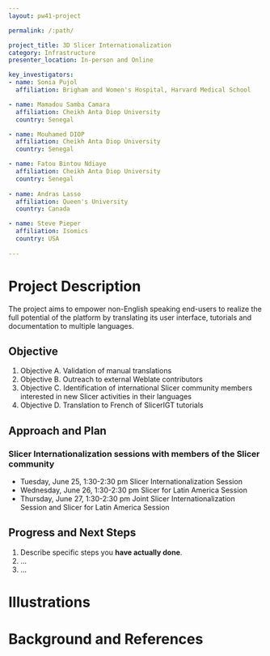 ```yaml
---
layout: pw41-project

permalink: /:path/

project_title: 3D Slicer Internationalization
category: Infrastructure
presenter_location: In-person and Online

key_investigators:
- name: Sonia Pujol
  affiliation: Brigham and Women's Hospital, Harvard Medical School

- name: Mamadou Samba Camara
  affiliation: Cheikh Anta Diop University
  country: Senegal

- name: Mouhamed DIOP
  affiliation: Cheikh Anta Diop University
  country: Senegal

- name: Fatou Bintou Ndiaye
  affiliation: Cheikh Anta Diop University
  country: Senegal
  
- name: Andras Lasso
  affiliation: Queen's University
  country: Canada

- name: Steve Pieper
  affiliation: Isomics
  country: USA
  
---
```


# Project Description

<!-- Add a short paragraph describing the project. -->
The project aims to empower non-English speaking end-users to realize the full potential of the platform by translating its user interface, tutorials and documentation to multiple languages.

## Objective

<!-- Describe here WHAT you would like to achieve (what you will have as end result). -->

1. Objective A. Validation of manual translations
1. Objective B. Outreach to external Weblate contributors
1. Objective C. Identification of international Slicer community members interested in new Slicer activities in their languages
1. Objective D. Translation to French of SlicerIGT tutorials

## Approach and Plan

<!-- Describe here HOW you would like to achieve the objectives stated above. -->

### Slicer Internationalization sessions with members of the Slicer community
* Tuesday, June 25, 1:30-2:30 pm Slicer Internationalization Session
* Wednesday, June 26, 1:30-2:30 pm Slicer for Latin America Session
* Thursday, June 27, 1:30-2:30 pm Joint Slicer Internationalization Session and Slicer for Latin America Session
  
## Progress and Next Steps

<!-- Update this section as you make progress, describing of what you have ACTUALLY DONE.
     If there are specific steps that you could not complete then you can describe them here, too. -->

1. Describe specific steps you **have actually done**.
1. ...
1. ...

# Illustrations

<!-- Add pictures and links to videos that demonstrate what has been accomplished.
![Description of picture](Example2.jpg)
![Some more images](Example2.jpg)
-->

# Background and References

<!-- If you developed any software, include link to the source code repository.
     If possible, also add links to sample data, and to any relevant publications. -->
